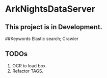 # ArkNightsDataServer
## This project is in Development.
##Keywords
Elastic search;
Crawler

## TODOs

1. OCR to load box.
2. Refactor TAGS.
